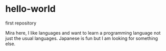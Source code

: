# hello-world
first repository

Mira here, I like languages and want to learn a programming language not just the usual languages.
Japanese is fun but I am looking for something else.
